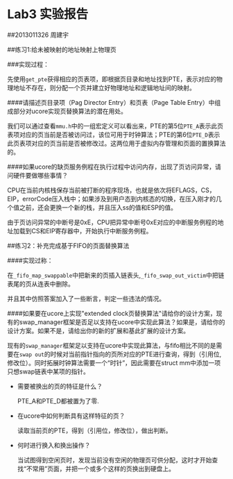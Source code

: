 # Lab3 实验报告
##2013011326   周建宇

##练习1:给未被映射的地址映射上物理页

###实现过程：

先使用`get_pte`获得相应的页表项，即根据页目录和地址找到PTE，表示对应的物理地址不存在，则分配一个页并建立好物理地址和逻辑地址间的映射。

####请描述页目录项（Pag Director Entry）和页表（Page Table Entry）中组成部分对ucore实现页替换算法的潜在用处。

   我们可以通过查看`mmu.h`中的一组宏定义可以看出来，PTE的第5位`PTE_A`表示此页表项对应的页当前是否被访问过，该位可用于时钟算法；PTE的第6位`PTE_D`表示此页表项对应的页当前是否被修改过。这两位用于虚拟内存管理和页面的置换算法的。

####如果ucore的缺页服务例程在执行过程中访问内存，出现了页访问异常，请问硬件要做哪些事情？

   CPU在当前内核栈保存当前被打断的程序现场，也就是依次将EFLAGS，CS，EIP，errorCode压入栈中；如果涉及到用户态到内核态的切换，在压入刚才的几个值之前，还会更换一个新的栈，并且压入ss的值和ESP的值。
   
   由于页访问异常的中断号是0xE，CPU把异常中断号0xE对应的中断服务例程的地址加载到CS和EIP寄存器中，开始执行中断服务例程。

##练习2：补充完成基于FIFO的页面替换算法

####实现过称：

在`_fifo_map_swappable`中把新来的页插入链表头,`_fifo_swap_out_victim`中把链表尾的页从连表中删除。

并且其中仿照答案加入了一些断言，判定一些违法的情况。

####如果要在ucore上实现"extended clock页替换算法"请给你的设计方案，现有的swap_manager框架是否足以支持在ucore中实现此算法？如果是，请给你的设计方案。如果不是，请给出你的新的扩展和基此扩展的设计方案。

现有的`swap_manager`框架足以支持在ucore中实现此算法，与fifo相比不同的是需要在`swap out`的时候对当前指针指向的页所对应的PTE进行查询，得到（引用位,修改位）。同时拓展时钟算法需要一个“时针”，因此需要在struct mm中添加一项只想swap链表中某项的指针。

* 需要被换出的页的特征是什么？

	PTE_A和PTE_D都被置为了零.

* 在ucore中如何判断具有这样特征的页？

	读取当前页的PTE，得到（引用位，修改位），做出判断。

 * 何时进行换入和换出操作？

	当试图得到空闲页时，发现当前没有空闲的物理页可供分配，这时才开始查找“不常用”页面，并把一个或多个这样的页换出到硬盘上。